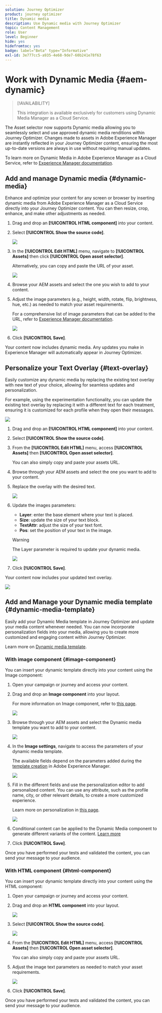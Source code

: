 ```yaml
---
solution: Journey Optimizer
product: journey optimizer
title: Dynamic media
description: Use Dynamic media with Journey Optimizer
topic: Content Management
role: User
level: Beginner
hide: yes
hidefromtoc: yes
badge: label="Beta" type="Informative"
exl-id: 3e777cc5-a935-4e68-9de7-60b241e78f63
---
```

# Work with Dynamic Media {#aem-dynamic}

>[!AVAILABILITY]
>
>This integration is available exclusively for customers using Dynamic Media Manager as a Cloud Service.

The Asset selector now supports Dynamic media allowing you to seamlessly select and use approved dynamic media renditions within Journey Optimizer. Changes made to assets in Adobe Experience Manager are instantly reflected in your Journey Optimizer content, ensuring the most up-to-date versions are always in use without requiring manual updates.

To learn more on Dynamic Media in Adobe Experience Manager as a Cloud Service, refer to [Experience Manager documentation](https://experienceleague.adobe.com/en/docs/experience-manager-cloud-service/content/assets/dynamicmedia/dynamic-media).

## Add and manage Dynamic media {#dynamic-media}

Enhance and optimize your content for any screen or browser by inserting dynamic media from Adobe Experience Manager as a Cloud Service directly into your Journey Optimizer content.  You can then resize, crop, enhance, and make other adjustments as needed.

1. Drag and drop an **[!UICONTROL HTML component]** into your content.

1. Select **[!UICONTROL Show the source code]**.

    ![](assets/dynamic-media-1.png)

1. In the **[!UICONTROL Edit HTML]** menu, navigate to **[!UICONTROL Assets]** then click **[!UICONTROL Open asset selector]**.

    Alternatively, you can copy and paste the URL of your asset.

    ![](assets/dynamic-media-2.png)

1. Browse your AEM assets and select the one you wish to add to your content.

1. Adjust the image parameters (e.g., height, width, rotate, flip, brightness, hue, etc.) as needed to match your asset requirements.

    For a comprehensive list of image parameters that can be added to the URL, refer to  [Experience Manager documentation](https://experienceleague.adobe.com/en/docs/dynamic-media-developer-resources/image-serving-api/image-serving-api/http-protocol-reference/command-reference/c-command-reference).

    ![](assets/dynamic-media-3.png)

1. Click **[!UICONTROL Save]**.

Your content now includes dynamic media. Any updates you make in Experience Manager will automatically appear in Journey Optimizer.

## Personalize your Text Overlay {#text-overlay}

Easily customize any dynamic media by replacing the existing text overlay with new text of your choice, allowing for seamless updates and personalization.

For example, using the experimentation functionality, you can update the existing text overlay by replacing it with a different text for each treatment, ensuring it is customized for each profile when they open their messages.

![](assets/dynamic-media-layout-1.png)

1. Drag and drop an **[!UICONTROL HTML component]** into your content.

1. Select **[!UICONTROL Show the source code]**.

1. From the **[!UICONTROL Edit HTML]** menu, access **[!UICONTROL Assets]** then **[!UICONTROL Open asset selector]**.

    You can also simply copy and paste your assets URL.

1. Browse through your AEM assets and select the one you want to add to your content.

1. Replace the overlay with the desired text.

    ![](assets/do-not-localize/dynamic_media_layout.gif)

1. Update the images parameters:

    * **Layer**: enter the base element where your text is placed.
    * **Size**: update the size of your text block.
    * **TextAttr**: adjust the size of your text font.
    * **Pos**: set the position of your text in the image.

    >[!WARNING]
    >
    >The Layer parameter is required to update your dynamic media.

    ![](assets/dynamic-media-layout-2.png)

1. Click **[!UICONTROL Save]**.

Your content now includes your updated text overlay.

![](assets/dynamic-media-layout-3.png)

## Add and Manage your Dynamic media template {#dynamic-media-template}

Easily add your Dynamic Media template in Journey Optimizer and update your media content whenever needed. You can now incorporate personalization fields into your media, allowing you to create more customized and engaging content within Journey Optimizer.

Learn more on [Dynamic media template](https://experienceleague.adobe.com/en/docs/dynamic-media-classic/using/template-basics/quick-start-template-basics).

### With image component {#image-component}

You can insert your dynamic template directly into your content using the Image component:

1. Open your campaign or journey and access your content.

1. Drag and drop an **Image component** into your layout. 

    For more information on Image component, refer to [this page](../email/content-components.md).

    ![](assets/dynamic-media-template-1.png)

1. Browse through your AEM assets and select the Dynamic media template you want to add to your content.

    ![](assets/dynamic-media-template-2.png)

1. In the **Image settings**, navigate to access the parameters of your dynamic media template.

    The available fields depend on the parameters added during the [template creation](https://experienceleague.adobe.com/en/docs/dynamic-media-classic/using/template-basics/creating-template-parameters#creating_template_parameters) in Adobe Experience Manager.

    ![](assets/dynamic-media-template-3.png)

1. Fill in the different fields and use the personalization editor to add personalized content. You can use any attribute, such as the profile name, city, or other relevant details, to create a more customized experience.

    Learn more on personalization in [this page](../personalization/personalize.md).

    ![](assets/do-not-localize/dynamic_media_template.gif)

1. Conditional content can be applied to the Dynamic Media component to generate different variants of the content. [Learn more](../personalization/dynamic-content.md)

1. Click **[!UICONTROL Save]**.

Once you have performed your tests and validated the content, you can send your message to your audience. 

### With HTML component {#html-component}

You can insert your dynamic template directly into your content using the HTML component:

1. Open your campaign or journey and access your content.

1. Drag and drop an **HTML component** into your layout. 

    ![](assets/dynamic-media-template-4.png)

1. Select **[!UICONTROL Show the source code]**.

    ![](assets/dynamic-media-template-5.png)

1. From the **[!UICONTROL Edit HTML]** menu, access **[!UICONTROL Assets]** then **[!UICONTROL Open asset selector]**.

    You can also simply copy and paste your assets URL.

1. Adjust the image text parameters as needed to match your asset requirements.

    ![](assets/do-not-localize/dynamic_media_template_html.gif)

1. Click **[!UICONTROL Save]**.

Once you have performed your tests and validated the content, you can send your message to your audience. 

<!--
## Personalization with Text Overlay

Easily customize any dynamic media by replacing the existing text overlay with new text of your choice, allowing for seamless updates and personalization.

In this example, our goal is to update the existing text overlay by replacing it with a new validity date and adding a personalization block, ensuring it is customized for each profile when they open their messages.

1. Drag and drop an **[!UICONTROL HTML component]** into your content.

1. Select **[!UICONTROL Show the source code]**.

1. From the **[!UICONTROL Edit HTML]** menu, access **[!UICONTROL Assets]** then **[!UICONTROL Open asset selector]**.

    You can also simply copy and paste your assets URL.

1. Browse through your AEM assets and select the one you want to add to your content.

1. Replace the overlay with the desired text.

    Here we change the validity date from 31st December 2024 to the 1st July 2025.

1. Add the required personalization fields to your image.

1. Click **[!UICONTROL Save]**.

Your content now includes your updated text overlay and personalization.

## Add Dynamic media conditional content

Enable conditional content in your dynamic media to better target your audience and deliver a more personalized experience.

1. Drag and drop an **[!UICONTROL HTML component]** into your content.

1. Select **[!UICONTROL Show the source code]**.

1. From the **[!UICONTROL Edit HTML]** menu, access **[!UICONTROL Assets]** then **[!UICONTROL Open asset selector]**.

    You can also simply copy and paste your assets URL.

1. Browse through your AEM assets and select the one you want to add to your content.

1. Once your dynamic media is inserted to your content, select **[!UICONTROL Enable conditional]** content from your HTML component toolbar to create your different user experiences. 

1. From the Variant - 1, click **[!UICONTROL Select condition]** to fine tune your audience.

1. Choose your condition or create a new one if needed and click **[!UICONTROL Select]**.

    [Learn more on conditions](../personalization/create-conditions.md)

1. Select your **[!UICONTROL Component]** and access the **[!UICONTROL Settings]** menu.

1. In the **[!UICONTROL Custom Attributes]** menu, populate the Dynamic Media text and personalization fields to customize the content for your audience.

-->
